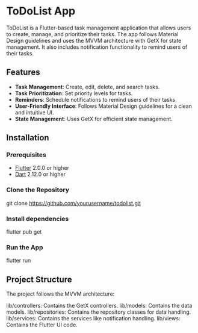 # ToDoList App

ToDoList is a Flutter-based task management application that allows users to create, manage, and prioritize their tasks. The app follows Material Design guidelines and uses the MVVM architecture with GetX for state management. It also includes notification functionality to remind users of their tasks.

## Features

- **Task Management**: Create, edit, delete, and search tasks.
- **Task Prioritization**: Set priority levels for tasks.
- **Reminders**: Schedule notifications to remind users of their tasks.
- **User-Friendly Interface**: Follows Material Design guidelines for a clean and intuitive UI.
- **State Management**: Uses GetX for efficient state management.


## Installation

### Prerequisites

- [Flutter](https://flutter.dev/docs/get-started/install) 2.0.0 or higher
- [Dart](https://dart.dev/get-dart) 2.12.0 or higher

### Clone the Repository

git clone https://github.com/yourusername/todolist.git


### Install dependencies
flutter pub get

### Run the App
flutter run


## Project Structure 

The project follows the MVVM architecture:

lib/controllers: Contains the GetX controllers.
lib/models: Contains the data models.
lib/repositories: Contains the repository classes for data handling.
lib/services: Contains the services like notification handling.
lib/views: Contains the Flutter UI code.



